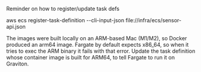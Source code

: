 Reminder on how to register/update task defs

aws ecs register-task-definition --cli-input-json file://infra/ecs/sensor-api.json

The images were built locally on an ARM-based Mac (M1/M2), so Docker produced an arm64 image. Fargate by default expects x86_64, so when it tries to exec the ARM binary it fails with that error. Update the task definition whose container image is built for ARM64, to tell Fargate to run it on Graviton.
